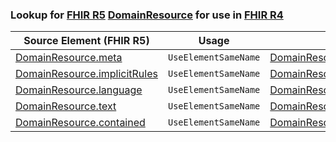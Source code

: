 ### Lookup for [FHIR R5](https://hl7.org/fhir/R5/) [DomainResource](https://hl7.org/fhir/R5/DomainResource.html) for use in [FHIR R4](https://hl7.org/fhir/R4/)

| Source Element (FHIR R5) | Usage | Target |
| -------------- | ----- | ------ |
| [DomainResource.meta](https://hl7.org/fhir/R5/DomainResource.html#resource) | `UseElementSameName` | [DomainResource.meta](https://hl7.org/fhir/R4/DomainResource.html#resource) |
| [DomainResource.implicitRules](https://hl7.org/fhir/R5/DomainResource.html#resource) | `UseElementSameName` | [DomainResource.implicitRules](https://hl7.org/fhir/R4/DomainResource.html#resource) |
| [DomainResource.language](https://hl7.org/fhir/R5/DomainResource.html#resource) | `UseElementSameName` | [DomainResource.language](https://hl7.org/fhir/R4/DomainResource.html#resource) |
| [DomainResource.text](https://hl7.org/fhir/R5/DomainResource.html#resource) | `UseElementSameName` | [DomainResource.text](https://hl7.org/fhir/R4/DomainResource.html#resource) |
| [DomainResource.contained](https://hl7.org/fhir/R5/DomainResource.html#resource) | `UseElementSameName` | [DomainResource.contained](https://hl7.org/fhir/R4/DomainResource.html#resource) |

